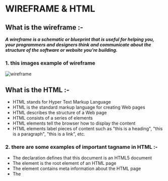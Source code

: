 #  WIREFRAME & HTML 
## What is the wireframe :-
***A wireframe is a schematic or blueprint that is useful for helping you, your programmers and designers think and communicate about the structure of the software or website you're building.***

### 1.  this images example of wireframe 

![wireframe](https://d33wubrfki0l68.cloudfront.net/930ca362a6ba3ce3ae19aebc866bde8c83967be0/57781/en/blog/uploads/mid-fidelity-wireframe-for-a-mobile-app-1.jpg)

## What is the HTML :- 
- HTML stands for Hyper Text Markup Language
- HTML is the standard markup language for creating Web pages
- HTML describes the structure of a Web page
- HTML consists of a series of elements
- HTML elements tell the browser how to display the content
- HTML elements label pieces of content such as "this is a heading", "this is a paragraph", "this is a link", etc.

### 2. there are some examples of important tagname in HTML :-
* The <!DOCTYPE html> declaration defines that this document is an HTML5 document
* The <html> element is the root element of an HTML page
* The <head> element contains meta information about the HTML page
* The <title> element specifies a title for the HTML page (which is shown in the browser's title bar or in the page's tab)
* The <body> element defines the document's body, and is a container for all the visible contents, such as headings, paragraphs, images, hyperlinks, tables, lists, etc.
* The <h1> element defines a large heading
* The <p> element defines a paragraph